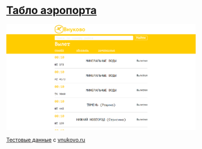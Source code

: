 # <a href="https://git.io/fxIEm">Табло аэропорта</a>
<img src="screen.png">

<a href="https://github.com/cepbep-yandex/vko_scoreboard/blob/master/src/js/data.js">Тестовые данные</a> с <a href="https://www.vnukovo.ru/flights/online-timetable/">vnukovo.ru</a>
